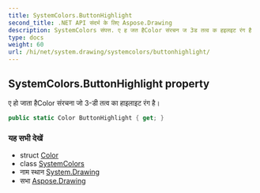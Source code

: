 ```yaml
---
title: SystemColors.ButtonHighlight
second_title: .NET API संदर्भ के लिए Aspose.Drawing
description: SystemColors संपत्त. ए ह जत हैColor संरचन ज 3ड तत्व क हइलइट रंग है
type: docs
weight: 60
url: /hi/net/system.drawing/systemcolors/buttonhighlight/
---
```

## SystemColors.ButtonHighlight property

ए हो जाता हैColor संरचना जो 3-डी तत्व का हाइलाइट रंग है।

```csharp
public static Color ButtonHighlight { get; }
```

### यह सभी देखें

* struct [Color](../../color/)
* class [SystemColors](../)
* नाम स्थान [System.Drawing](../../systemcolors/)
* सभा [Aspose.Drawing](../../../)


